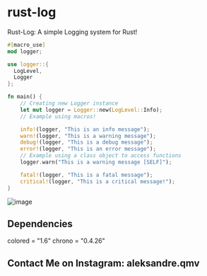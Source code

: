 # rust-log
Rust-Log: A simple Logging system for Rust!
```rs
#[macro_use]
mod logger;

use logger::{
  LogLevel,
  Logger
};

fn main() {
    // Creating new Logger instance
    let mut logger = Logger::new(LogLevel::Info);
    // Example using macros!

    info!(logger, "This is an info message");
    warn!(logger, "This is a warning message");
    debug!(logger, "This is a debug message");
    error!(logger, "This is an error message");
    // Example using a class object to access functions
    logger.warn("This is a warning message [SELF]");

    fatal!(logger, "This is a fatal message");
    critical!(logger, "This is a critical message!");
}
```
![image](https://github.com/alexanderqmv/rust-log/assets/112755279/9fd00752-6c0a-4e2a-9293-d6760032958d)

## Dependencies 
colored = "1.6"
chrono = "0.4.26"

## Contact Me on Instagram: aleksandre.qmv
